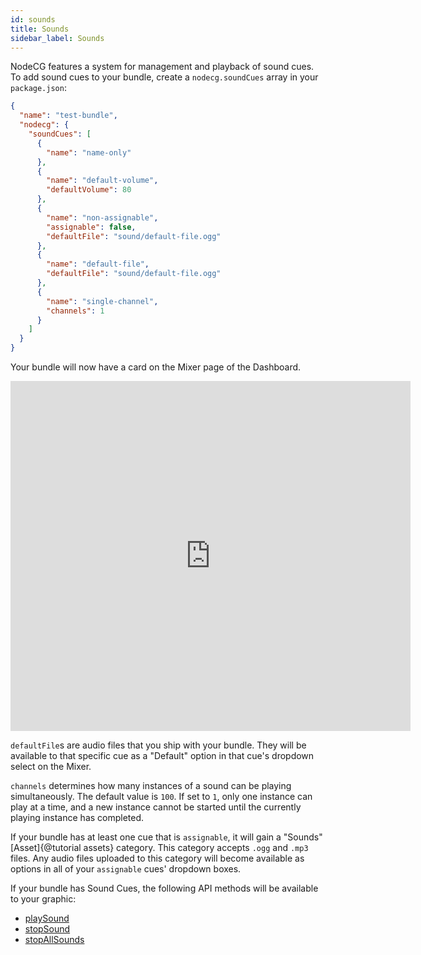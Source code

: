 ```yaml
---
id: sounds
title: Sounds
sidebar_label: Sounds
---
```


NodeCG features a system for management and playback of sound cues. To add sound cues to your bundle,
create a `nodecg.soundCues` array in your `package.json`:

```json
{
  "name": "test-bundle",
  "nodecg": {
    "soundCues": [
      {
        "name": "name-only"
      },
      {
        "name": "default-volume",
        "defaultVolume": 80
      },
      {
        "name": "non-assignable",
        "assignable": false,
        "defaultFile": "sound/default-file.ogg"
      },
      {
        "name": "default-file",
        "defaultFile": "sound/default-file.ogg"
      },
      {
        "name": "single-channel",
        "channels": 1
      }
    ]
  }
}
```

Your bundle will now have a card on the Mixer page of the Dashboard.

<iframe src='https://gfycat.com/ifr/possibleringedindianpalmsquirrel' frameBorder='0' scrolling='no' width='640' height='560' allowFullScreen></iframe>

`defaultFile`s are audio files that you ship with your bundle. They will be available to that specific cue as a
"Default" option in that cue's dropdown select on the Mixer.

`channels` determines how many instances of a sound can be playing simultaneously. The default value is `100`. If set to `1`,
only one instance can play at a time, and a new instance cannot be started until the currently playing instance has completed.

If your bundle has at least one cue that is `assignable`, it will gain a "Sounds" [Asset]{@tutorial assets} category.
This category accepts `.ogg` and `.mp3` files. Any audio files uploaded to this category will become available as options
in all of your `assignable` cues' dropdown boxes.

If your bundle has Sound Cues, the following API methods will be available to your graphic:

- [playSound](classes/playSound)
- [stopSound](classes/stopSound)
- [stopAllSounds](classes/stopAllSounds)
